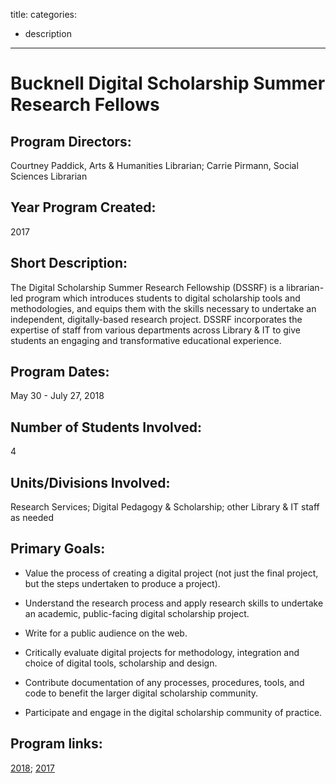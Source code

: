 title: categories:
  - description
---

# Bucknell Digital Scholarship Summer Research Fellows

## Program Directors: 

Courtney Paddick, Arts & Humanities Librarian; Carrie Pirmann, Social Sciences Librarian

## Year Program Created: 

2017

## Short Description: 

The Digital Scholarship Summer Research Fellowship (DSSRF) is a librarian-led program which introduces students to digital scholarship tools and methodologies, and equips them with the skills necessary to undertake an independent, digitally-based research project. DSSRF incorporates the expertise of staff from various departments across Library & IT to give students an engaging and transformative educational experience.

## Program Dates: 

May 30 - July 27, 2018

## Number of Students Involved:

4

## Units/Divisions Involved: 

Research Services; Digital Pedagogy & Scholarship; other Library & IT staff as needed

## Primary Goals: 
  - Value the process of creating a digital project (not just the final project, but the steps undertaken to produce a project).

  - Understand the research process and apply research skills to undertake an academic, public-facing digital scholarship project.

  - Write for a public audience on the web.
  
  - Critically evaluate digital projects for methodology, integration and choice of digital tools, scholarship and design.
  
  - Contribute documentation of any processes, procedures, tools, and code to benefit the larger digital scholarship community.
  
  - Participate and engage in the digital scholarship community of practice.
  
## Program links: 

[2018](http://dssrf2018.blogs.bucknell.edu/); [2017](http://dssrf.blogs.bucknell.edu/)
